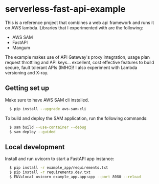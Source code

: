 # serverless-fast-api-example

This is a reference project that combines a web api framework and runs it on AWS lambda. Libraries
that I experimented with are the following:

* AWS SAM
* FastAPI
* Mangum

The example makes use of API Gateway's proxy integration, usage plan request throttling and API
keys... excellent, cost effective features to build secure, fault tolerant APIs (IMHO)! I also
experiment with Lambda versioning and X-ray.

## Getting set up

Make sure to have AWS SAM cli installed.

```bash
  $ pip install --upgrade aws-sam-cli
```

To build and deploy the SAM application, run the following commands:

```bash
  $ sam build --use-container --debug
  $ sam deploy --guided
```

## Local development

Install and run uvicorn to start a FastAPI app instance: 

```bash
  $ pip install -r example_app/requirements.txt
  $ pip install -r requirements.dev.txt
  $ ENV=local uvicorn example_app.app:app --port 8080 --reload
```


